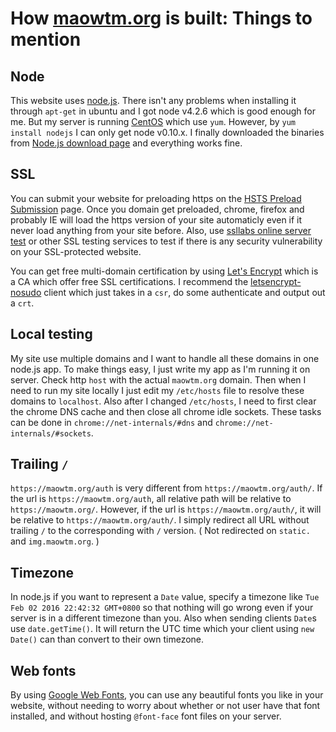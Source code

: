# How [maowtm.org](https://maowtm.org/) is built: Things to mention

## Node

This website uses [node.js](https://nodejs.org/). There isn't any problems when installing it through `apt-get` in ubuntu and I got node
v4.2.6 which is good enough for me. But my server is running [CentOS](https://www.centos.org/) which use `yum`. However, by `yum install nodejs`
I can only get node v0.10.x. I finally downloaded the binaries from [Node.js download page](https://nodejs.org/en/download/) and everything works fine.

## SSL

You can submit your website for preloading https on the [HSTS Preload Submission](https://hstspreload.appspot.com/) page. Once you domain get preloaded,
chrome, firefox and probably IE will load the https version of your site automaticly even if it never load anything from your site before. Also, use
[ssllabs online server test](https://www.ssllabs.com/ssltest/) or other SSL testing services to test if there is any security vulnerability on your
SSL-protected website.

You can get free multi-domain certification by using [Let's Encrypt](https://letsencrypt.org/) which is a CA which offer free SSL certifications. I
recommend the [letsencrypt-nosudo](https://github.com/diafygi/letsencrypt-nosudo) client which just takes in a `csr`, do some authenticate and output out
a `crt`.

## Local testing

My site use multiple domains and I want to handle all these domains in one node.js app. To make things easy, I just write my app as I'm running it on server.
Check http `host` with the actual `maowtm.org` domain. Then when I need to run my site locally I just edit my `/etc/hosts` file to resolve these domains to
`localhost`. Also after I changed `/etc/hosts`, I need to first clear the chrome DNS cache and then close all chrome idle sockets. These tasks can be done in
`chrome://net-internals/#dns` and `chrome://net-internals/#sockets`.

## Trailing `/`

`https://maowtm.org/auth` is very different from `https://maowtm.org/auth/`. If the url is `https://maowtm.org/auth`, all relative path will be relative to
`https://maowtm.org/`. However, if the url is `https://maowtm.org/auth/`, it will be relative to `https://maowtm.org/auth/`. I simply redirect all URL without
trailing `/` to the corresponding with `/` version. ( Not redirected on `static.` and `img.maowtm.org`. )

## Timezone

In node.js if you want to represent a `Date` value, specify a timezone like `Tue Feb 02 2016 22:42:32 GMT+0800` so that nothing will go wrong even if your
server is in a different timezone than you. Also when sending clients `Date`s use `date.getTime()`. It will return the UTC time which your client using
`new Date()` can than convert to their own timezone.

## Web fonts

By using [Google Web Fonts](https://www.google.com/fonts), you can use any beautiful fonts you like in your website, without needing to worry about whether or
not user have that font installed, and without hosting `@font-face` font files on your server.
